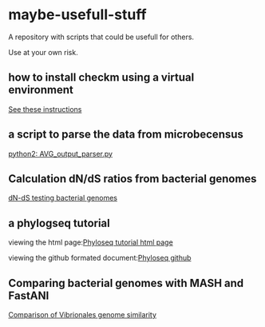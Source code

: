 # maybe-usefull-stuff
A repository with scripts that could be usefull for others.

Use at your own risk.

## how to install checkm using a virtual environment
[See these instructions](Install_checkM_in_a_virtual_environment.md)

## a script to parse the data from microbecensus
[python2: AVG_output_parser.py ](AVG_output_parser.py)

## Calculation dN/dS ratios from bacterial genomes
[dN-dS testing bacterial genomes](dN-dS-testing_bacterial_genomes/README.md)

## a phylogseq tutorial
viewing the html page:[Phyloseq tutorial html page](phyloseq_tutorial.html)

viewing the github formated document:[Phyloseq github](phyloseq_tutorial.md)

## Comparing bacterial genomes with MASH and FastANI
[Comparison of Vibrionales genome similarity](genome_comparison/Comparison_of_Vibrionales_genome_similarity.md)
